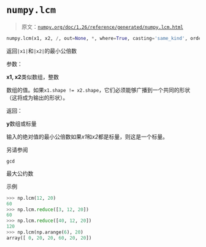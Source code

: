 # `numpy.lcm`

> 原文：[`numpy.org/doc/1.26/reference/generated/numpy.lcm.html`](https://numpy.org/doc/1.26/reference/generated/numpy.lcm.html)

```py
numpy.lcm(x1, x2, /, out=None, *, where=True, casting='same_kind', order='K', dtype=None, subok=True[, signature, extobj]) = <ufunc 'lcm'>
```

返回`|x1|`和`|x2|`的最小公倍数

参数：

**x1, x2**类似数组，整数

数组的值。如果`x1.shape != x2.shape`，它们必须能够广播到一个共同的形状（这将成为输出的形状）。

返回：

**y**数组或标量

输入的绝对值的最小公倍数如果*x1*和*x2*都是标量，则这是一个标量。

另请参阅

`gcd`

最大公约数

示例

```py
>>> np.lcm(12, 20)
60
>>> np.lcm.reduce([3, 12, 20])
60
>>> np.lcm.reduce([40, 12, 20])
120
>>> np.lcm(np.arange(6), 20)
array([ 0, 20, 20, 60, 20, 20]) 
```

